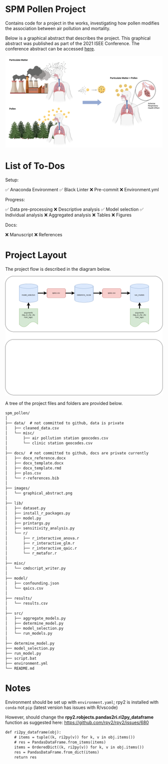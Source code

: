 # SPM Pollen Project

Contains code for a project in the works, investigating how pollen modifies the association between air pollution and mortality.

Below is a graphical abstract that describes the project. This graphical abstract was published as part of the 2021 ISEE Conference. The conference abstract can be accessed [here](https://ehp.niehs.nih.gov/doi/abs/10.1289/isee.2021.P-594).

![Graphical Abstract](https://github.com/kyuhur2/spm_pollen/blob/main/images/graphical_abstract.png?raw=true)

# List of To-Dos

Setup:

✅ Anaconda Environment
✅ Black Linter
❌ Pre-commit
❌ Environment.yml

Progress:

✅ Data pre-processing
❌ Descriptive analysis
✅ Model selection
✅ Individual analysis
❌ Aggregated analysis
❌ Tables
❌ Figures

Docs:

❌ Manuscript
❌ References

# Project Layout

The project flow is described in the diagram below.

![Project Flow Diagram](https://github.com/kyuhur2/spm_pollen/blob/main/images/project_flow_diagram.png)

A tree of the project files and folders are provided below.

    spm_pollen/
    │
    ├── data/  # not committed to github, data is private
    │   ├── cleaned_data.csv
    │   └── misc/
    │       ├── air pollution station geocodes.csv
    │       └── clinic station geocodes.csv
    │
    ├── docs/  # not committed to github, docs are private currently
    │   ├── docx_reference.docx
    │   ├── docx_template.docx
    │   ├── docx_template.rmd
    │   ├── plos.csv
    │   └── r-references.bib
    │
    ├── images/
    │   └── graphical_abstract.png
    │
    ├── lib/
    │   ├── dataset.py
    │   ├── install_r_packages.py
    │   ├── model.py
    │   ├── printargs.py
    │   ├── sensitivity_analysis.py
    │   └── r/
    │       ├── r_interactive_anova.r
    │       ├── r_interactive_glm.r
    │       ├── r_interactive_qaic.r
    │       └── r_metafor.r
    │
    ├── misc/
    │   └── cmdscript_writer.py
    │
    ├── model/
    │   ├── confounding.json
    │   └── qaics.csv
    │
    ├── results/
    │   └── results.csv
    │
    ├── src/
    │   ├── aggregate_models.py
    │   ├── determine_model.py
    │   ├── model_selection.py
    │   └── run_models.py
    │
    ├── determine_model.py
    ├── model_selection.py
    ├── run_model.py
    ├── script.bat
    ├── environment.yml
    └── README.md

# Notes

Environment should be set up with `environment.yaml`; rpy2 is installed with `conda` not `pip` (latest version has issues with R/vscode)

However, should change the **rpy2.robjects.pandas2ri.ri2py_dataframe** function as suggested here: https://github.com/rpy2/rpy2/issues/680

    def ri2py_dataframe(obj):
        # items = tuple((k, ri2py(v)) for k, v in obj.items())
        # res = PandasDataFrame.from_items(items)
        items = OrderedDict((k, ri2py(v)) for k, v in obj.items())
        res = PandasDataFrame.from_dict(items)
        return res

